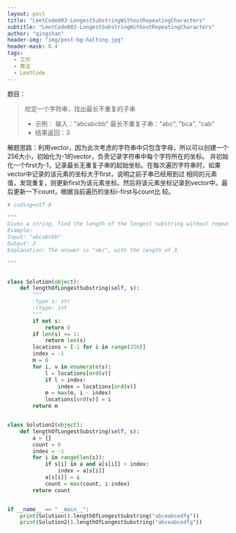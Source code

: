 ```yaml
---
layout: post
title: "LeetCode003-LongestSubstringWithoutRepeatingCharacters"
subtitle: "LeetCode003-LongestSubstringWithoutRepeatingCharacters"
author: "qingshan"
header-img: "img/post-bg-halting.jpg"
header-mask: 0.4
tags:
  - 工作
  - 算法
  - LeetCode
---
```


题目：
>给定一个字符串，找出最长不重复的子串
>* 示例：
输入："abcabcbb"
最长不重复子串："abc", "bca", "cab"
>* 结果返回：3

解题思路：利用vector，因为此次考虑的字符串中只包含字母，所以可以创建一个256大小，初始化为-1的vector，负责记录字符串中每个字符所在的坐标。
并初始化一个first为-1，记录最长无重复子串的起始坐标。在每次遍历字符串时，如果vector中记录的该元素的坐标大于first，说明之前子串已经用到过
相同的元素值，发现重复，则更新first为该元素坐标。然后将该元素坐标记录到vector中。最后更新一下count，根据当前遍历的坐标i-first与count比
较。

```python
# coding=utf-8

"""
Given a string, find the length of the longest substring without repeating characters.
Example:
Input: "abcabcbb"
Output: 3
Explanation: The answer is "abc", with the length of 3.

"""


class Solution(object):
    def lengthOfLongestSubstring(self, s):
        """
        :type s: str
        :rtype: int
        """
        if not s:
            return 0
        if len(s) <= 1:
            return len(s)
        locations = [-1 for i in range(256)]
        index = -1
        m = 0
        for i, v in enumerate(s):
            l = locations[ord(v)]
            if l > index:
                index = locations[ord(v)]
            m = max(m, i - index)
            locations[ord(v)] = i
        return m


class Solution2(object):
    def lengthOfLongestSubstring(self, s):
        a = {}
        count = 0
        index = -1
        for i in range(len(s)):
            if s[i] in a and a[s[i]] > index:
                index = a[s[i]]
            a[s[i]] = i
            count = max(count, i-index)
        return count


if __name__ == "__main__":
    print(Solution().lengthOfLongestSubstring("abceabcedfg"))
    print(Solution2().lengthOfLongestSubstring("abceabcedfg"))

```